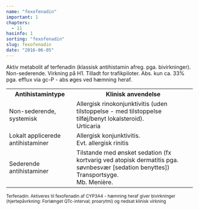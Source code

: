 ```yaml
---
name: "fexofenadin"
important: 1
chapters:
  - 11
hasinfo: 1
sorting: "fexofenadin"
slug: fexofenadin
date: "2016-06-05"
---
```


Aktiv metabolit af terfenadin (klassisk antihistamin afreg. pga. bivirkninger).
Non-sederende. Virkning på H1. Tilladt for trafikpiloter. Abs. kun ca. 33% pga.
efflux via gc-P - abs øges ved hæmning heraf.

<table><tr><th>Antihistamintype</th><th>Klinisk anvendelse</th></tr><tr><td>Non-sederende, systemisk</td><td>Allergisk rinokonjunktivitis (uden tilstoppelse - med tilstoppelse tilføj/benyt lokalsteroid).<br>Urticaria</td></tr><tr><td>Lokalt applicerede antihistaminer</td><td>Allergisk konjunktivitis.<br>Evt. allergisk rinitis</td></tr><tr><td>Sederende antihistaminer</td><td>Tilstande med ønsket sedation (fx kortvarig ved atopisk dermatitis pga. søvnbesvær [sedation benyttes])<br>Transportsyge.<br>Mb. Menière.</td></tr></table>

<small>Terfenadin: Aktiveres til fexofenadin af CYP3A4 - hæmning heraf giver
bivirkninger (hjertepåvrkning: Forlænget QTc-interval; proarytmi) og nedsat
klinisk virkning</small>
